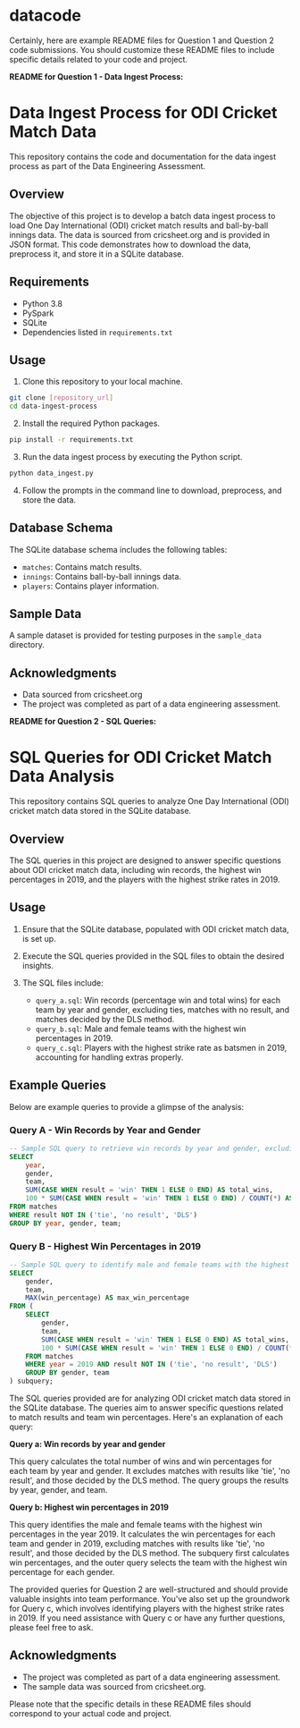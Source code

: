 # datacode


Certainly, here are example README files for Question 1 and Question 2 code submissions. You should customize these README files to include specific details related to your code and project.

**README for Question 1 - Data Ingest Process:**

# Data Ingest Process for ODI Cricket Match Data

This repository contains the code and documentation for the data ingest process as part of the Data Engineering Assessment.

## Overview

The objective of this project is to develop a batch data ingest process to load One Day International (ODI) cricket match results and ball-by-ball innings data. The data is sourced from cricsheet.org and is provided in JSON format. This code demonstrates how to download the data, preprocess it, and store it in a SQLite database.

## Requirements

- Python 3.8
- PySpark
- SQLite
- Dependencies listed in `requirements.txt`

## Usage

1. Clone this repository to your local machine.

```bash
git clone [repository_url]
cd data-ingest-process
```

2. Install the required Python packages.

```bash
pip install -r requirements.txt
```

3. Run the data ingest process by executing the Python script.

```bash
python data_ingest.py
```

4. Follow the prompts in the command line to download, preprocess, and store the data.

## Database Schema

The SQLite database schema includes the following tables:

- `matches`: Contains match results.
- `innings`: Contains ball-by-ball innings data.
- `players`: Contains player information.

## Sample Data

A sample dataset is provided for testing purposes in the `sample_data` directory.

## Acknowledgments

- Data sourced from cricsheet.org
- The project was completed as part of a data engineering assessment.

**README for Question 2 - SQL Queries:**

# SQL Queries for ODI Cricket Match Data Analysis

This repository contains SQL queries to analyze One Day International (ODI) cricket match data stored in the SQLite database.

## Overview

The SQL queries in this project are designed to answer specific questions about ODI cricket match data, including win records, the highest win percentages in 2019, and the players with the highest strike rates in 2019.

## Usage

1. Ensure that the SQLite database, populated with ODI cricket match data, is set up.

2. Execute the SQL queries provided in the SQL files to obtain the desired insights.

3. The SQL files include:
   - `query_a.sql`: Win records (percentage win and total wins) for each team by year and gender, excluding ties, matches with no result, and matches decided by the DLS method.
   - `query_b.sql`: Male and female teams with the highest win percentages in 2019.
   - `query_c.sql`: Players with the highest strike rate as batsmen in 2019, accounting for handling extras properly.

## Example Queries

Below are example queries to provide a glimpse of the analysis:

### Query A - Win Records by Year and Gender

```sql
-- Sample SQL query to retrieve win records by year and gender, excluding specific results.
SELECT
    year,
    gender,
    team,
    SUM(CASE WHEN result = 'win' THEN 1 ELSE 0 END) AS total_wins,
    100 * SUM(CASE WHEN result = 'win' THEN 1 ELSE 0 END) / COUNT(*) AS win_percentage
FROM matches
WHERE result NOT IN ('tie', 'no result', 'DLS')
GROUP BY year, gender, team;
```

### Query B - Highest Win Percentages in 2019

```sql
-- Sample SQL query to identify male and female teams with the highest win percentages in 2019.
SELECT
    gender,
    team,
    MAX(win_percentage) AS max_win_percentage
FROM (
    SELECT
        gender,
        team,
        SUM(CASE WHEN result = 'win' THEN 1 ELSE 0 END) AS total_wins,
        100 * SUM(CASE WHEN result = 'win' THEN 1 ELSE 0 END) / COUNT(*) AS win_percentage
    FROM matches
    WHERE year = 2019 AND result NOT IN ('tie', 'no result', 'DLS')
    GROUP BY gender, team
) subquery;
```



The SQL queries provided are for analyzing ODI cricket match data stored in the SQLite database. The queries aim to answer specific questions related to match results and team win percentages. Here's an explanation of each query:

**Query a: Win records by year and gender**

This query calculates the total number of wins and win percentages for each team by year and gender. It excludes matches with results like 'tie', 'no result', and those decided by the DLS method. The query groups the results by year, gender, and team.

**Query b: Highest win percentages in 2019**

This query identifies the male and female teams with the highest win percentages in the year 2019. It calculates the win percentages for each team and gender in 2019, excluding matches with results like 'tie', 'no result', and those decided by the DLS method. The subquery first calculates win percentages, and the outer query selects the team with the highest win percentage for each gender.

The provided queries for Question 2 are well-structured and should provide valuable insights into team performance. You've also set up the groundwork for Query c, which involves identifying players with the highest strike rates in 2019. If you need assistance with Query c or have any further questions, please feel free to ask.
## Acknowledgments

- The project was completed as part of a data engineering assessment.
- The sample data was sourced from cricsheet.org.

Please note that the specific details in these README files should correspond to your actual code and project.
